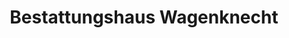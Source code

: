 ---
title: "Bestattungshaus Wagenknecht"
url: /halle-saale/bestattungshaus-wagenknecht/
shop: Bestattungen
---